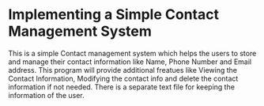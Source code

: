 <h1 >Implementing a Simple Contact Management System</h1>
This is a simple Contact management system which helps the users to store and manage their contact information like Name, Phone Number and Email address. This program will provide additional freatues like Viewing the Contact Information, Modifying the contact info and delete the contact information if not needed. There is a separate text file for keeping the information of the user.
